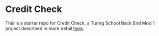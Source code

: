 # Credit Check

This is a starter repo for Credit Check, a Turing School Back End Mod 1 project described in more detail [here](http://backend.turing.io/module1/projects/credit_check).

